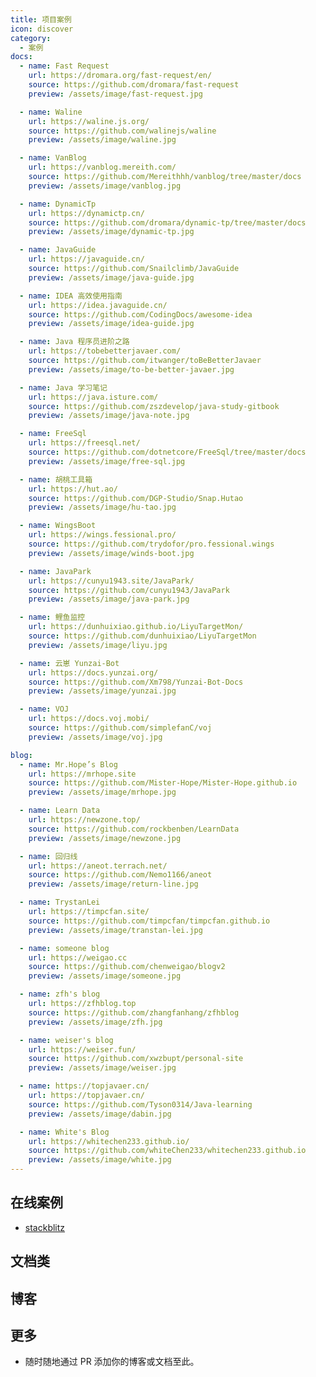 ```yaml
---
title: 项目案例
icon: discover
category:
  - 案例
docs:
  - name: Fast Request
    url: https://dromara.org/fast-request/en/
    source: https://github.com/dromara/fast-request
    preview: /assets/image/fast-request.jpg

  - name: Waline
    url: https://waline.js.org/
    source: https://github.com/walinejs/waline
    preview: /assets/image/waline.jpg

  - name: VanBlog
    url: https://vanblog.mereith.com/
    source: https://github.com/Mereithhh/vanblog/tree/master/docs
    preview: /assets/image/vanblog.jpg

  - name: DynamicTp
    url: https://dynamictp.cn/
    source: https://github.com/dromara/dynamic-tp/tree/master/docs
    preview: /assets/image/dynamic-tp.jpg

  - name: JavaGuide
    url: https://javaguide.cn/
    source: https://github.com/Snailclimb/JavaGuide
    preview: /assets/image/java-guide.jpg

  - name: IDEA 高效使用指南
    url: https://idea.javaguide.cn/
    source: https://github.com/CodingDocs/awesome-idea
    preview: /assets/image/idea-guide.jpg

  - name: Java 程序员进阶之路
    url: https://tobebetterjavaer.com/
    source: https://github.com/itwanger/toBeBetterJavaer
    preview: /assets/image/to-be-better-javaer.jpg

  - name: Java 学习笔记
    url: https://java.isture.com/
    source: https://github.com/zszdevelop/java-study-gitbook
    preview: /assets/image/java-note.jpg

  - name: FreeSql
    url: https://freesql.net/
    source: https://github.com/dotnetcore/FreeSql/tree/master/docs
    preview: /assets/image/free-sql.jpg

  - name: 胡桃工具箱
    url: https://hut.ao/
    source: https://github.com/DGP-Studio/Snap.Hutao
    preview: /assets/image/hu-tao.jpg

  - name: WingsBoot
    url: https://wings.fessional.pro/
    source: https://github.com/trydofor/pro.fessional.wings
    preview: /assets/image/winds-boot.jpg

  - name: JavaPark
    url: https://cunyu1943.site/JavaPark/
    source: https://github.com/cunyu1943/JavaPark
    preview: /assets/image/java-park.jpg

  - name: 鲤鱼监控
    url: https://dunhuixiao.github.io/LiyuTargetMon/
    source: https://github.com/dunhuixiao/LiyuTargetMon
    preview: /assets/image/liyu.jpg

  - name: 云崽 Yunzai-Bot
    url: https://docs.yunzai.org/
    source: https://github.com/Xm798/Yunzai-Bot-Docs
    preview: /assets/image/yunzai.jpg

  - name: VOJ
    url: https://docs.voj.mobi/
    source: https://github.com/simplefanC/voj
    preview: /assets/image/voj.jpg

blog:
  - name: Mr.Hope’s Blog
    url: https://mrhope.site
    source: https://github.com/Mister-Hope/Mister-Hope.github.io
    preview: /assets/image/mrhope.jpg

  - name: Learn Data
    url: https://newzone.top/
    source: https://github.com/rockbenben/LearnData
    preview: /assets/image/newzone.jpg

  - name: 回归线
    url: https://aneot.terrach.net/
    source: https://github.com/Nemo1166/aneot
    preview: /assets/image/return-line.jpg

  - name: TrystanLei
    url: https://timpcfan.site/
    source: https://github.com/timpcfan/timpcfan.github.io
    preview: /assets/image/transtan-lei.jpg

  - name: someone blog
    url: https://weigao.cc
    source: https://github.com/chenweigao/blogv2
    preview: /assets/image/someone.jpg

  - name: zfh's blog
    url: https://zfhblog.top
    source: https://github.com/zhangfanhang/zfhblog
    preview: /assets/image/zfh.jpg

  - name: weiser's blog
    url: https://weiser.fun/
    source: https://github.com/xwzbupt/personal-site
    preview: /assets/image/weiser.jpg

  - name: https://topjavaer.cn/
    url: https://topjavaer.cn/
    source: https://github.com/Tyson0314/Java-learning
    preview: /assets/image/dabin.jpg

  - name: White's Blog
    url: https://whitechen233.github.io/
    source: https://github.com/whiteChen233/whitechen233.github.io
    preview: /assets/image/white.jpg
---
```


## 在线案例

- [stackblitz](https://stackblitz.com/fork/vuepress-theme-hope)

## 文档类

<DemoProject
  v-for="item in $frontmatter.docs"
  :key="item.link"
  :name="item.name"
  :url="item.url"
  :source="item.source"
  :preview="item.preview"
/>

## 博客

<DemoProject
  v-for="item in $frontmatter.blog"
  :key="item.link"
  :name="item.name"
  :url="item.url"
  :source="item.source"
  :preview="item.preview"
/>

## 更多

- 随时随地通过 PR 添加你的博客或文档至此。

<script setup lang="ts">
import DemoProject from '@DemoProject';
</script>
